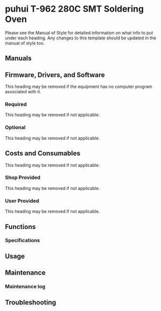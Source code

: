 # puhui T-962 280C SMT Soldering Oven

Please see the Manual of Style for detailed information on what info to put under each heading.
Any changes to this template should be updated in the manual of style too.

## Manuals 

## Firmware, Drivers, and Software
This heading may be removed if the equipment has no computer program associated with it.
### Required
This heading may be removed if not applicable.
### Optional
This heading may be removed if not applicable.

## Costs and Consumables 
This heading may be removed if not applicable.
### Shop Provided
This heading may be removed if not applicable.
### User Provided
This heading may be removed if not applicable.

## Functions

### Specifications

## Usage

## Maintenance
### Maintenance log

## Troubleshooting
